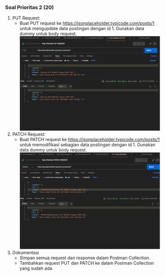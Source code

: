 ### Soal Prioritas **2 (20)**

1. PUT Request:
    - Buat PUT request ke https://jsonplaceholder.typicode.com/posts/1 untuk mengupdate data postingan dengan id 1. Gunakan data dummy untuk body request.
    ![alt text](../Screenshots/Hasil_Soal-Prioritas2(PUT-REQUEST).png)
2. PATCH Request:
    - Buat PATCH request ke https://jsonplaceholder.typicode.com/posts/1 untuk memodifikasi sebagian data postingan dengan id 1. Gunakan data dummy untuk body request.
    ![alt text](../Screenshots/Hasil_Soal-Prioritas2(PATCH-REQUEST).png)
3. Dokumentasi
    - Simpan semua request dan response dalam Postman Collection.
    - Tambahkan request PUT dan PATCH ke dalam Postman Collection yang sudah ada.